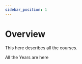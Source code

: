 ```yaml
---
sidebar_position: 1
---
```


# Overview

This here describes all the courses.

All the Years are here
